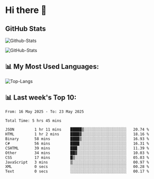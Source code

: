 # Hi there 👋

## GitHub Stats
![Github-Stats](https://github-readme-stats-sigma-five.vercel.app/api?username=ltorson&show_icons=true&theme=radical&count_private=true&show=reviews,discussions_started,discussions_answered,prs_merged,prs_merged_percentage)

![GitHub-Stats](https://github-readme-stats.vercel.app/api/wakatime?username=LeeTorson&theme=synthwave&size_weight=0.5&count_weight=0.5&title_color=36F9F6&langs_count=10&count_private=true)

## 📊 My Most Used Languages:
![Top-Langs](https://github-readme-stats-sigma-five.vercel.app/api/top-langs/?username=LTorson&layout=compact&langs_count=10)


## 📊 Last week's Top 10:
<!--START_SECTION:waka-->

```txt
From: 16 May 2025 - To: 23 May 2025

Total Time: 5 hrs 45 mins

JSON         1 hr 11 mins    █████▒░░░░░░░░░░░░░░░░░░░   20.74 %
HTML         1 hr 2 mins     ████▓░░░░░░░░░░░░░░░░░░░░   18.16 %
Binary       58 mins         ████▒░░░░░░░░░░░░░░░░░░░░   16.93 %
C#           56 mins         ████░░░░░░░░░░░░░░░░░░░░░   16.31 %
CSHTML       39 mins         ███░░░░░░░░░░░░░░░░░░░░░░   11.39 %
Other        34 mins         ██▓░░░░░░░░░░░░░░░░░░░░░░   10.03 %
CSS          17 mins         █▒░░░░░░░░░░░░░░░░░░░░░░░   05.03 %
JavaScript   3 mins          ▒░░░░░░░░░░░░░░░░░░░░░░░░   00.97 %
XML          0 secs          ░░░░░░░░░░░░░░░░░░░░░░░░░   00.28 %
Text         0 secs          ░░░░░░░░░░░░░░░░░░░░░░░░░   00.17 %
```

<!--END_SECTION:waka-->

